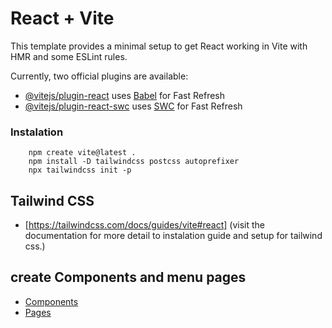 # React + Vite

This template provides a minimal setup to get React working in Vite with HMR and some ESLint rules.

Currently, two official plugins are available:

- [@vitejs/plugin-react](https://github.com/vitejs/vite-plugin-react/blob/main/packages/plugin-react/README.md) uses [Babel](https://babeljs.io/) for Fast Refresh
- [@vitejs/plugin-react-swc](https://github.com/vitejs/vite-plugin-react-swc) uses [SWC](https://swc.rs/) for Fast Refresh

### Instalation

```
    npm create vite@latest .
    npm install -D tailwindcss postcss autoprefixer
    npx tailwindcss init -p
```

## Tailwind CSS

- [https://tailwindcss.com/docs/guides/vite#react] (visit the documentation for more detail to instalation guide and setup for tailwind css.)

## create Components and menu pages

- [Components](https://github.com/Surya079/E-commerce-React/tree/main/src/components)
- [Pages](https://github.com/Surya079/E-commerce-React/tree/main/src/pages)
